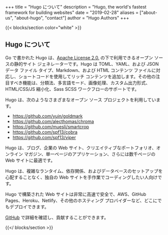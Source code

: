 +++
title = "Hugo について"
description = "Hugo, the world's fastest framework for building websites"
date = "2019-02-28"
aliases = ["about-us", "about-hugo", "contact"]
author = "Hugo Authors"
+++

{{< blocks/section color="white" >}}

## Hugo について

Go で書かれた Hugo は、[Apache License 2.0.](https://github.com/gohugoio/hugo/blob/master/LICENSE) の下で利用できるオープン ソースの静的サイト ジェネレーターです。Hugo は TOML、YAML、および JSON データ ファイル タイプ、Markdown、および HTML コンテンツ ファイルに対応し、ショートコードを使用してリッチ コンテンツを追加します。その他の注目すべき機能は、分類法、多言語モード、画像処理、カスタム出力形式、HTML/CSS/JS 縮小化、Sass SCSS ワークフローのサポートです。

Hugo は、次のようなさまざまなオープン ソース プロジェクトを利用しています。

-   https://github.com/yuin/goldmark
-   https://github.com/alecthomas/chroma
-   https://github.com/muesli/smartcrop
-   https://github.com/spf13/cobra
-   https://github.com/spf13/viper

Hugo は、ブログ、企業の Web サイト、クリエイティブなポートフォリオ、オンライン マガジン、単一ページのアプリケーション、さらには数千ページの Web サイトに最適です。

Hugo は、複雑なランタイム、依存関係、およびデータベースのセットアップを心配することなく、独自の Web サイトを手作業でコーディングしたい人向けです。

Hugo で構築された Web サイトは非常に高速で安全で、AWS、GitHub Pages、Heroku、Netlify、その他のホスティング プロバイダーなど、どこにでもデプロイできます。

[GitHub](https://github.com/gohugoio) で詳細を確認し、貢献することができます。

{{</ blocks/section >}}
